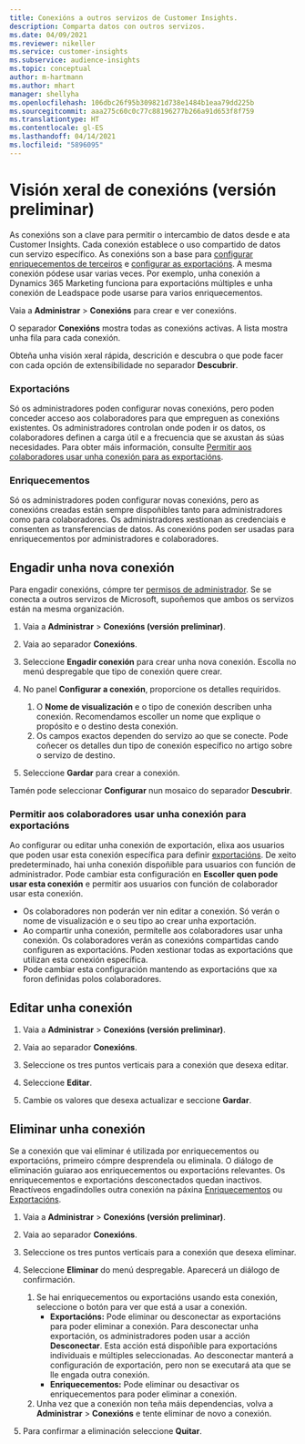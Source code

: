 ```yaml
---
title: Conexións a outros servizos de Customer Insights.
description: Comparta datos con outros servizos.
ms.date: 04/09/2021
ms.reviewer: nikeller
ms.service: customer-insights
ms.subservice: audience-insights
ms.topic: conceptual
author: m-hartmann
ms.author: mhart
manager: shellyha
ms.openlocfilehash: 106dbc26f95b309821d738e1484b1eaa79dd225b
ms.sourcegitcommit: aaa275c60c0c77c88196277b266a91d653f8f759
ms.translationtype: HT
ms.contentlocale: gl-ES
ms.lasthandoff: 04/14/2021
ms.locfileid: "5896095"
---
```

# <a name="connections-preview-overview"></a>Visión xeral de conexións (versión preliminar)

As conexións son a clave para permitir o intercambio de datos desde e ata Customer Insights. Cada conexión establece o uso compartido de datos cun servizo específico. As conexións son a base para [configurar enriquecementos de terceiros](enrichment-hub.md) e [configurar as exportacións](export-destinations.md). A mesma conexión pódese usar varias veces. Por exemplo, unha conexión a Dynamics 365 Marketing funciona para exportacións múltiples e unha conexión de Leadspace pode usarse para varios enriquecementos.

Vaia a **Administrar** > **Conexións** para crear e ver conexións.

O separador **Conexións** mostra todas as conexións activas. A lista mostra unha fila para cada conexión. 

Obteña unha visión xeral rápida, descrición e descubra o que pode facer con cada opción de extensibilidade no separador **Descubrir**.

### <a name="exports"></a>Exportacións

Só os administradores poden configurar novas conexións, pero poden conceder acceso aos colaboradores para que empreguen as conexións existentes. Os administradores controlan onde poden ir os datos, os colaboradores definen a carga útil e a frecuencia que se axustan ás súas necesidades. Para obter máis información, consulte [Permitir aos colaboradores usar unha conexión para as exportacións](#allow-contributors-to-use-a-connection-for-exports).

### <a name="enrichments"></a>Enriquecementos

Só os administradores poden configurar novas conexións, pero as conexións creadas están sempre dispoñibles tanto para administradores como para colaboradores. Os administradores xestionan as credenciais e consenten as transferencias de datos. As conexións poden ser usadas para enriquecementos por administradores e colaboradores.

## <a name="add-a-new-connection"></a>Engadir unha nova conexión

Para engadir conexións, cómpre ter [permisos de administrador](permissions.md). Se se conecta a outros servizos de Microsoft, supoñemos que ambos os servizos están na mesma organización.

1. Vaia a **Administrar** > **Conexións (versión preliminar)**.

1. Vaia ao separador **Conexións**.

1. Seleccione **Engadir conexión** para crear unha nova conexión. Escolla no menú despregable que tipo de conexión quere crear.

1. No panel **Configurar a conexión**, proporcione os detalles requiridos. 
   1. O **Nome de visualización** e o tipo de conexión describen unha conexión. Recomendamos escoller un nome que explique o propósito e o destino desta conexión.
   1. Os campos exactos dependen do servizo ao que se conecte. Pode coñecer os detalles dun tipo de conexión específico no artigo sobre o servizo de destino.

1. Seleccione **Gardar** para crear a conexión.

Tamén pode seleccionar **Configurar** nun mosaico do separador **Descubrir**.

### <a name="allow-contributors-to-use-a-connection-for-exports"></a>Permitir aos colaboradores usar unha conexión para exportacións

Ao configurar ou editar unha conexión de exportación, elixa aos usuarios que poden usar esta conexión específica para definir [exportacións](export-destinations.md). De xeito predeterminado, hai unha conexión dispoñible para usuarios con función de administrador. Pode cambiar esta configuración en **Escoller quen pode usar esta conexión** e permitir aos usuarios con función de colaborador usar esta conexión.

- Os colaboradores non poderán ver nin editar a conexión. Só verán o nome de visualización e o seu tipo ao crear unha exportación.
- Ao compartir unha conexión, permítelle aos colaboradores usar unha conexión. Os colaboradores verán as conexións compartidas cando configuren as exportacións. Poden xestionar todas as exportacións que utilizan esta conexión específica.
- Pode cambiar esta configuración mantendo as exportacións que xa foron definidas polos colaboradores.

## <a name="edit-a-connection"></a>Editar unha conexión

1. Vaia a **Administrar** > **Conexións (versión preliminar)**.

1. Vaia ao separador **Conexións**.

1. Seleccione os tres puntos verticais para a conexión que desexa editar.

1. Seleccione **Editar**.

1. Cambie os valores que desexa actualizar e seccione **Gardar**.

## <a name="remove-a-connection"></a>Eliminar unha conexión

Se a conexión que vai eliminar é utilizada por enriquecementos ou exportacións, primeiro cómpre desprendela ou eliminala. O diálogo de eliminación guiarao aos enriquecementos ou exportacións relevantes. Os enriquecementos e exportacións desconectados quedan inactivos. Reactíveos engadíndolles outra conexión na páxina [Enriquecementos](enrichment-hub.md) ou [Exportacións](export-destinations.md).

1. Vaia a **Administrar** > **Conexións (versión preliminar)**.

1. Vaia ao separador **Conexións**.

1. Seleccione os tres puntos verticais para a conexión que desexa eliminar.

1. Seleccione **Eliminar** do menú despregable. Aparecerá un diálogo de confirmación.

   1. Se hai enriquecementos ou exportacións usando esta conexión, seleccione o botón para ver que está a usar a conexión.
      - **Exportacións:** Pode eliminar ou desconectar as exportacións para poder eliminar a conexión. Para desconectar unha exportación, os administradores poden usar a acción **Desconectar**. Esta acción está dispoñible para exportacións individuais e múltiples seleccionadas. Ao desconectar manterá a configuración de exportación, pero non se executará ata que se lle engada outra conexión.
      - **Enriquecementos:** Pode eliminar ou desactivar os enriquecementos para poder eliminar a conexión. 
   1. Unha vez que a conexión non teña máis dependencias, volva a **Administrar** > **Conexións** e tente eliminar de novo a conexión.

1. Para confirmar a eliminación seleccione **Quitar**.

